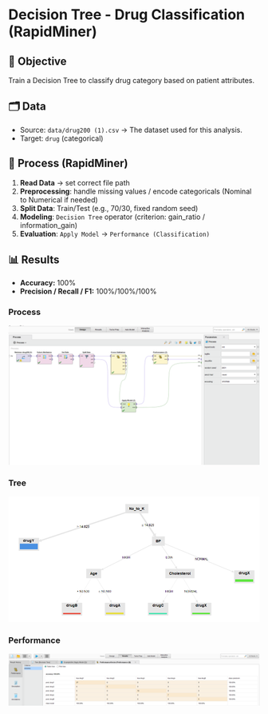 # Decision Tree - Drug Classification (RapidMiner)
##  🎯 Objective 
Train a Decision Tree to classify drug category based on patient attributes.
##  🗂 Data
- Source: `data/drug200 (1).csv` → The dataset used for this analysis.
- Target: `drug` (categorical)
## 🔄 Process (RapidMiner)
1. **Read Data** → set correct file path  
2. **Preprocessing**: handle missing values / encode categoricals (Nominal to Numerical if needed)  
3. **Split Data**: Train/Test (e.g., 70/30, fixed random seed)  
4. **Modeling**: `Decision Tree` operator (criterion: gain_ratio / information_gain)  
5. **Evaluation**: `Apply Model` → `Performance (Classification)`

## 📊 Results
- **Accuracy:** 100% 
- **Precision / Recall / F1:** 100%/100%/100%

### Process
![Process](./screenshots/process.png)
### Tree
![Tree](./screenshots/tree.png)
### Performance
![Performance](./screenshots/performance.png)
